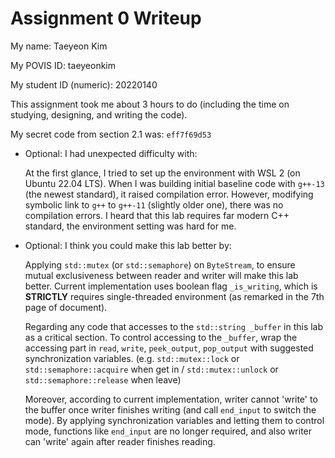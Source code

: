 Assignment 0 Writeup
=============

My name: Taeyeon Kim

My POVIS ID: taeyeonkim

My student ID (numeric): 20220140

This assignment took me about 3 hours to do (including the time on studying, designing, and writing the code).

My secret code from section 2.1 was: `eff7f69d53`

- Optional: I had unexpected difficulty with:

    At the first glance, I tried to set up the environment with WSL 2 (on Ubuntu 22.04 LTS). When I was building initial baseline code
    with `g++-13` (the newest standard), it raised compilation error. However, modifying symbolic link to `g++` to `g++-11` (slightly older one),
    there was no compilation errors. I heard that this lab requires far modern C++ standard, the environment setting was hard for me.

- Optional: I think you could make this lab better by: 

    Applying `std::mutex` (or `std::semaphore`) on `ByteStream`, to ensure mutual exclusiveness between reader and writer
    will make this lab better. Current implementation uses boolean flag `_is_writing`, which is **STRICTLY** requires
    single-threaded environment (as remarked in the 7th page of document).

    Regarding any code that accesses to the `std::string _buffer` in this lab as a critical section. To control accessing
    to the `_buffer`, wrap the accessing part in `read`, `write`, `peek_output`, `pop_output` with suggested synchronization variables.
    (e.g. `std::mutex::lock` or `std::semaphore::acquire` when get in / `std::mutex::unlock` or `std::semaphore::release` when leave)

    Moreover, according to current implementation, writer cannot 'write' to the buffer once writer finishes writing
    (and call `end_input` to switch the mode). By applying synchronization variables and letting them to control mode,
    functions like `end_input` are no longer required, and also writer can 'write' again after reader finishes reading.